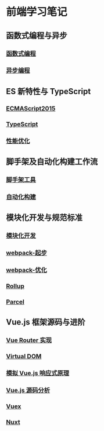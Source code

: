 # 前端学习笔记

## 函数式编程与异步

### [函数式编程](https://github.com/29984608/frontend-study-note/blob/main/01-01-%E5%87%BD%E6%95%B0%E5%BC%8F%E7%BC%96%E7%A8%8B%E4%B8%8E%E5%BC%82%E6%AD%A5/01-function)

### [异步编程](https://github.com/29984608/frontend-study-note/blob/main/01-01-%E5%87%BD%E6%95%B0%E5%BC%8F%E7%BC%96%E7%A8%8B%E4%B8%8E%E5%BC%82%E6%AD%A5/02-promise)

## ES 新特性与 TypeScript

### [ECMAScript2015](https://github.com/29984608/frontend-study-note/blob/main/01-02-TS-JS/ES6)

### [TypeScript](https://github.com/29984608/frontend-study-note/blob/main/01-02-TS-JS/TS)

### [性能优化](https://github.com/29984608/frontend-study-note/tree/main/01-02-TS-JS/%E6%80%A7%E8%83%BD%E4%BC%98%E5%8C%96)

## 脚手架及自动化构建工作流

### [脚手架工具](https://github.com/29984608/frontend-study-note/blob/main/02-01-%E8%84%9A%E6%89%8B%E6%9E%B6/%E8%84%9A%E6%89%8B%E6%9E%B6%E5%B7%A5%E5%85%B7)

### [自动化构建](https://github.com/29984608/frontend-study-note/blob/main/02-01-%E8%84%9A%E6%89%8B%E6%9E%B6/%E8%87%AA%E5%8A%A8%E5%8C%96%E6%9E%84%E5%BB%BA)

## 模块化开发与规范标准

### [模块化开发](https://github.com/29984608/frontend-study-note/blob/main/02-02-%E6%A8%A1%E5%9D%97%E5%8C%96/%E6%A8%A1%E5%9D%97%E5%8C%96%E5%BC%80%E5%8F%91)

### [webpack-起步](https://github.com/29984608/frontend-study-note/blob/main/02-02-%E6%A8%A1%E5%9D%97%E5%8C%96/webpack%20%E6%89%93%E5%8C%85/start)

### [webpack-优化](https://github.com/29984608/frontend-study-note/blob/main/02-02-%E6%A8%A1%E5%9D%97%E5%8C%96/webpack%20%E6%89%93%E5%8C%85/enhance)

### [Rollup](https://github.com/29984608/frontend-study-note/blob/main/02-02-%E6%A8%A1%E5%9D%97%E5%8C%96/rollup)

### [Parcel](https://github.com/29984608/frontend-study-note/blob/main/02-02-%E6%A8%A1%E5%9D%97%E5%8C%96/parcel)

## Vue.js 框架源码与进阶

### [Vue Router 实现](https://github.com/29984608/frontend-note/tree/main/03-01-VueRouter/router)

### [Virtual DOM](https://github.com/29984608/frontend-note/tree/main/03-01-VueRouter/vritualDom)

### [模拟 Vue.js 响应式原理](https://github.com/29984608/frontend-note/tree/main/03-02-VueJs/vue.js)

### [Vue.js 源码分析](https://github.com/29984608/frontend-note/tree/main/03-02-VueJs)

### [Vuex](https://github.com/29984608/frontend-note/tree/main/03-03-Vuex/Vuex)

### [Nuxt](https://github.com/29984608/frontend-note/tree/main/03-03-Vuex/NuxtJs/realworld)
